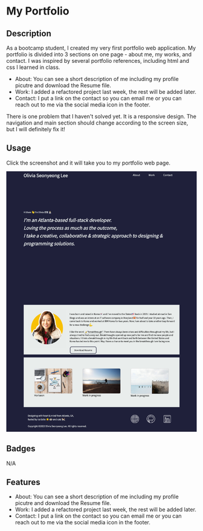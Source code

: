 # My Portfolio

## Description

As a bootcamp student, I created my very first portfolio web application. My portfolio is divided into 3 sections on one page - about me, my works, and contact. I was inspired by several portfolio references, including html and css I learned in class.

- About: You can see a short description of me including my profile picutre and download the Resume file.
- Work: I added a refactored project last week, the rest will be added later.
- Contact: I put a link on the contact so you can email me or you can reach out to me via the social media icon in the footer.

There is one problem that I haven't solved yet. It is a responsive design. The navigation and main section should change according to the screen size, but I will definitely fix it!

## Usage
Click the screenshot and it will take you to my portfolio web page. 

[![portfolio-screenshot](assets/images/portfolio_web.png)](https://oliviasylee.github.io/Myportfolio/)


## Badges
N/A

## Features
- About: You can see a short description of me including my profile picutre and download the Resume file.
- Work: I added a refactored project last week, the rest will be added later.
- Contact: I put a link on the contact so you can email me or you can reach out to me via the social media icon in the footer. 
